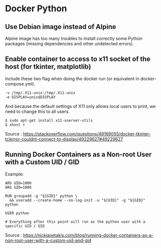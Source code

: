 # Docker Python

## Use Debian image instead of Alpine

Alpine image has too many troubles to install correctly some Python packages (missing dependencies and other undetected errors).

## Enable container to access to x11 socket of the host (for tkinter, matplotlib)

Include these two flag when doing the docker run (or equivalent in docker-compose.yml).

```
-v /tmp/.X11-unix:/tmp/.X11-unix
-e DISPLAY=unix$DISPLAY
```
And because the default settings of X11 only allows local users to print, we need to change this to all users.

```
$ sudo apt-get install x11-xserver-utils
$ xhost +
```

Source : https://stackoverflow.com/questions/49169055/docker-tkinter-tclerror-couldnt-connect-to-display/49229627#49229627

## Running Docker Containers as a Non-root User with a Custom UID / GID

Example:

```
ARG UID=1000
ARG GID=1000

RUN groupadd -g "${GID}" python \
  && useradd --create-home --no-log-init -u "${UID}" -g "${GID}" python

USER python

# Everything after this point will run as the python user with a specific UID / GID
```

Source : https://nickjanetakis.com/blog/running-docker-containers-as-a-non-root-user-with-a-custom-uid-and-gid
